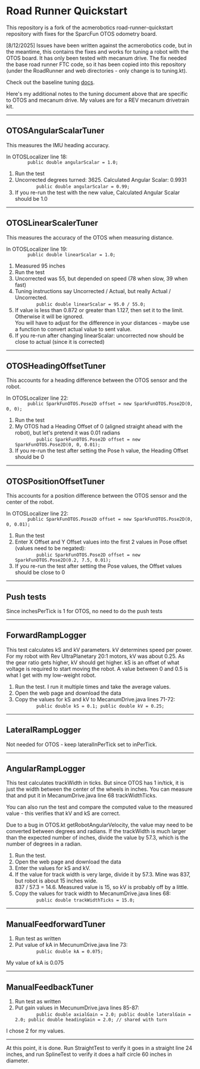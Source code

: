 # Road Runner Quickstart

This repository is a fork of the acmerobotics road-runner-quickstart repository with fixes for the SparcFun OTOS odometry board.

[8/12/2025] Issues have been written against the acmerobotics code, but in the meantime, this contains the fixes and works for tuning a robot with the OTOS board. It has only been tested with mecanum drive. The fix needed the base road runner FTC code, so it has been copied into this repository (under the RoadRunner and web directories - only change is to tuning.kt).

Check out the baseline tuning [docs](https://rr.brott.dev/docs/v1-0/tuning/).

Here's my additional notes to the tuning document above that are specific to OTOS and mecanum drive. My values are for a REV mecanum drivetrain kit.

---
## OTOSAngularScalarTuner

This measures the IMU heading accuracy. 

In OTOSLocalizer line 18:  
`        public double angularScalar = 1.0;`

1. Run the test
2. Uncorrected degrees turned: 3625.   Calculated Angular Scalar: 0.9931  
`        public double angularScalar = 0.99;`
3. If you re-run the test with the new value, Calculated Angular Scalar should be 1.0

---
## OTOSLinearScalerTuner

This measures the accuracy of the OTOS when measuring distance.

In OTOSLocalizer line 19:  
`        public double linearScalar = 1.0;`

1. Measured 95 inches
2. Run the test
3. Uncorrected was 55, but depended on speed (78 when slow, 39 when fast)
4. Tuning instructions say Uncorrected / Actual, but really Actual / Uncorrected.  
`        public double linearScalar = 95.0 / 55.0;`
5. If value is less than 0.872 or greater than 1.127, then set it to the limit. Otherwise it will be ignored.  
      You will have to adjust for the difference in your distances - maybe use a function to convert actual
      value to sent value.
6. If you re-run after changing linearScalar: uncorrected now should be close to actual (since it is corrected)

---
## OTOSHeadingOffsetTuner

This accounts for a heading difference between the OTOS sensor and the robot.

In OTOSLocalizer line 22:  
`        public SparkFunOTOS.Pose2D offset = new SparkFunOTOS.Pose2D(0, 0, 0);`
1. Run the test
2. My OTOS had a Heading Offset of 0 (aligned straight ahead with the robot), but let's pretend it was 0.01 radians  
`        public SparkFunOTOS.Pose2D offset = new SparkFunOTOS.Pose2D(0, 0, 0.01);`
3. If you re-run the test after setting the Pose h value, the Heading Offset should be 0

---
## OTOSPositionOffsetTuner

This accounts for a position difference between the OTOS sensor and the center of the robot.

In OTOSLocalizer line 22:  
`        public SparkFunOTOS.Pose2D offset = new SparkFunOTOS.Pose2D(0, 0, 0.01);`
1. Run the test
2. Enter X Offset and Y Offset values into the first 2 values in Pose offset
   (values need to be negated):  
`        public SparkFunOTOS.Pose2D offset = new SparkFunOTOS.Pose2D(0.2, 7.5, 0.01);`
3. If you re-run the test after setting the Pose values, the Offset values should be close to 0

---
## Push tests

Since inchesPerTick is 1 for OTOS, no need to do the push tests

---
## ForwardRampLogger

This test calculates kS and kV parameters. kV determines speed per power. For my robot with
Rev UltraPlanetary 20:1 motors, kV was about 0.25. As the gear ratio gets higher, kV should get
higher. kS is an offset of what voltage is required to start moving the robot. A value between 0 and 0.5
is what I get with my low-weight robot.

1. Run the test. I run it multiple times and take the average values.
2. Open the web page and download the data
3. Copy the values for kS and kV to MecanumDrive.java lines 71-72:  
`        public double kS = 0.1;
        public double kV = 0.25;`

---
## LateralRampLogger

Not needed for OTOS - keep lateralInPerTick set to inPerTick.

---
## AngularRampLogger

This test calculates trackWidth in ticks. But since OTOS has 1 in/tick, it is just the width between the
center of the wheels in inches. You can measure that and put it in MecanumDrive.java line 68 trackWidthTicks.

You can also run the test and compare the computed value to the measured value - this verifies that kV and kS
are correct.

Due to a bug in OTOS.kt getRobotAngularVelocity, the value may need to be converted between degrees and radians.
If the trackWidth is much larger than the expected number of inches, divide the value by 57.3, which is the number
of degrees in a radian.

1. Run the test.
2. Open the web page and download the data
3. Enter the values for kS and kV.
4. If the value for track width is very large, divide it by 57.3. Mine was 837, but robot is about 15 inches wide.  
       837 / 57.3 = 14.6. Measured value is 15, so kV is probably off by a little. 
3. Copy the values for track width to MecanumDrive.java lines 68:  
`        public double trackWidthTicks = 15.0;`

---
## ManualFeedforwardTuner

1. Run test as written
2. Put value of kA in MecunumDrive.java line 73:  
`        public double kA = 0.075;`

My value of kA is 0.075

---
## ManualFeedbackTuner

1. Run test as written
2. Put gain values in MecunumDrive.java lines 85-87:  
`        public double axialGain = 2.0;
        public double lateralGain = 2.0;
        public double headingGain = 2.0; // shared with turn`

I chose 2 for my values.

---
At this point, it is done. Run StraightTest to verify it goes in a straight line 24 inches, and run SplineTest to verify it does a half circle 60 inches in diameter.
